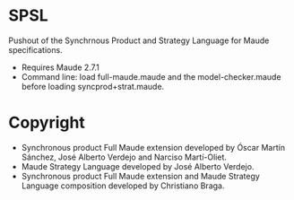# SPSL
Pushout of the Synchrnous Product and Strategy Language for Maude specifications.

* Requires Maude 2.7.1
* Command line: load full-maude.maude and the model-checker.maude before loading syncprod+strat.maude.

# Copyright
* Synchronous product Full Maude extension developed by Óscar Martín Sánchez, José Alberto Verdejo and Narciso Martí-Oliet.
* Maude Strategy Language developed by José Alberto Verdejo.
* Synchronous product Full Maude extension and Maude Strategy Language composition developed by Christiano Braga.
